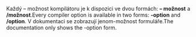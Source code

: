 
<span data-ttu-id="ef75c-101">Každý – možnost kompilátoru je k dispozici ve dvou formách: **– možnost** a **/možnost**.</span><span class="sxs-lookup"><span data-stu-id="ef75c-101">Every compiler option is available in two forms: **-option** and **/option**.</span></span> <span data-ttu-id="ef75c-102">V dokumentaci se zobrazují jenom-možnost formuláře.</span><span class="sxs-lookup"><span data-stu-id="ef75c-102">The documentation only shows the -option form.</span></span> 
